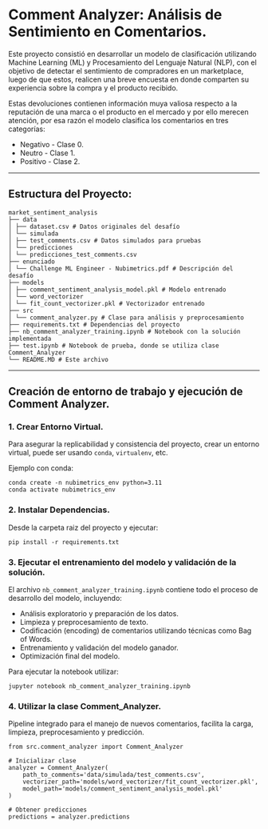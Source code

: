 # Comment Analyzer: Análisis de Sentimiento en Comentarios.

Este proyecto consistió en desarrollar un modelo de clasificación utilizando Machine Learning (ML) y Procesamiento del Lenguaje Natural (NLP), con el objetivo de detectar el sentimiento de compradores en un marketplace, luego de que estos, realicen una breve encuesta en donde comparten su experiencia sobre la compra y el producto recibido.

Estas devoluciones contienen información muya valiosa respecto a la reputación de una marca o el producto en el mercado y por ello merecen atención, por esa razón el modelo clasifica los comentarios en tres categorías:

- Negativo - Clase 0.
- Neutro - Clase 1.
- Positivo - Clase 2.

---

## Estructura del Proyecto:

```
market_sentiment_analysis
├── data
│ ├── dataset.csv # Datos originales del desafío
│ └── simulada
│ ├── test_comments.csv # Datos simulados para pruebas
│ └── predicciones
│ └── predicciones_test_comments.csv
├── enunciado
│ └── Challenge ML Engineer - Nubimetrics.pdf # Descripción del desafío
├── models
│ ├── comment_sentiment_analysis_model.pkl # Modelo entrenado
│ └── word_vectorizer
│ └── fit_count_vectorizer.pkl # Vectorizador entrenado
├── src
│ └── comment_analyzer.py # Clase para análisis y preprocesamiento
├── requirements.txt # Dependencias del proyecto
├── nb_comment_analyzer_training.ipynb # Notebook con la solución implementada
├── test.ipynb # Notebook de prueba, donde se utiliza clase Comment_Analyzer
└── README.MD # Este archivo
```

---

## Creación de entorno de trabajo y ejecución de Comment Analyzer.

### 1. Crear Entorno Virtual.

Para asegurar la replicabilidad y consistencia del proyecto, crear un entorno virtual, puede ser usando `conda`, `virtualenv`, etc.

Ejemplo con conda:

```
conda create -n nubimetrics_env python=3.11
conda activate nubimetrics_env
```

### 2. Instalar Dependencias.

Desde la carpeta raiz del proyecto y ejecutar:

```
pip install -r requirements.txt
```

### 3. Ejecutar el entrenamiento del modelo y validación de la solución.

El archivo `nb_comment_analyzer_training.ipynb` contiene todo el proceso de desarrollo del modelo, incluyendo:

- Análisis exploratorio y preparación de los datos.
- Limpieza y preprocesamiento de texto.
- Codificación (encoding) de comentarios utilizando técnicas como Bag of Words.
- Entrenamiento y validación del modelo ganador.
- Optimización final del modelo.

Para ejecutar la notebook utilizar:

```
jupyter notebook nb_comment_analyzer_training.ipynb
```

### 4. Utilizar la clase Comment_Analyzer.

Pipeline integrado para el manejo de nuevos comentarios, facilita la carga, limpieza, preprocesamiento y predicción.

```
from src.comment_analyzer import Comment_Analyzer

# Inicializar clase
analyzer = Comment_Analyzer(
    path_to_comments='data/simulada/test_comments.csv',
    vectorizer_path='models/word_vectorizer/fit_count_vectorizer.pkl',
    model_path='models/comment_sentiment_analysis_model.pkl'
)

# Obtener predicciones
predictions = analyzer.predictions
```
